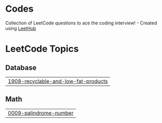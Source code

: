 # Codes
Collection of LeetCode questions to ace the coding interview! - Created using [LeetHub](https://github.com/QasimWani/LeetHub)

<!---LeetCode Topics Start-->
# LeetCode Topics
## Database
|  |
| ------- |
| [1908-recyclable-and-low-fat-products](https://github.com/baishali1/Codes/tree/master/1908-recyclable-and-low-fat-products) |
## Math
|  |
| ------- |
| [0009-palindrome-number](https://github.com/baishali1/Codes/tree/master/0009-palindrome-number) |
<!---LeetCode Topics End-->